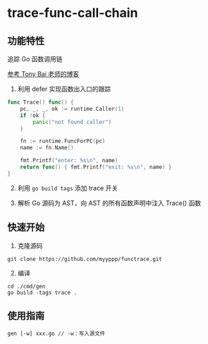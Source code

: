 # trace-func-call-chain

## 功能特性

追踪 Go 函数调用链

[参考 Tony Bai 老师的博客](https://zhuanlan.zhihu.com/p/335592499)

1. 利用 defer 实现函数出入口的跟踪

```go
func Trace() func() {
	pc, _, _, ok := runtime.Caller(1)
	if !ok {
		panic("not found caller")
	}

	fn := runtime.FuncForPC(pc)
	name := fn.Name()

	fmt.Printf("enter: %s\n", name)
	return func() { fmt.Printf("exit: %s\n", name) }
}
```

2. 利用 `go build tags` 添加 trace 开关

3. 解析 Go 源码为 AST，向 AST 的所有函数声明中注入 Trace() 函数

## 快速开始

1. 克隆源码
```
git clone https://github.com/myyppp/functrace.git
```

2. 编译
```
cd ./cmd/gen
go build -tags trace .
```

## 使用指南

```
gen [-w] xxx.go // -w：写入源文件
```
